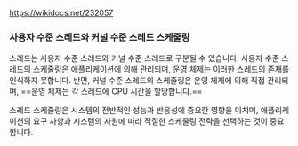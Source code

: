 https://wikidocs.net/232057
### 사용자 수준 스레드와 커널 수준 스레드 스케줄링

스레드는 사용자 수준 스레드와 커널 수준 스레드로 구분될 수 있습니다. 사용자 수준 스레드의 스케줄링은 애플리케이션에 의해 관리되며, 운영 체제는 이러한 스레드의 존재를 인식하지 못합니다. 반면, 커널 수준 스레드의 스케줄링은 운영 체제에 의해 직접 관리되며, ==운영 체제는 각 스레드에 CPU 시간을 할당합니다.==

스레드 스케줄링은 시스템의 전반적인 성능과 반응성에 중요한 영향을 미치며, 애플리케이션의 요구 사항과 시스템의 자원에 따라 적절한 스케줄링 전략을 선택하는 것이 중요합니다.